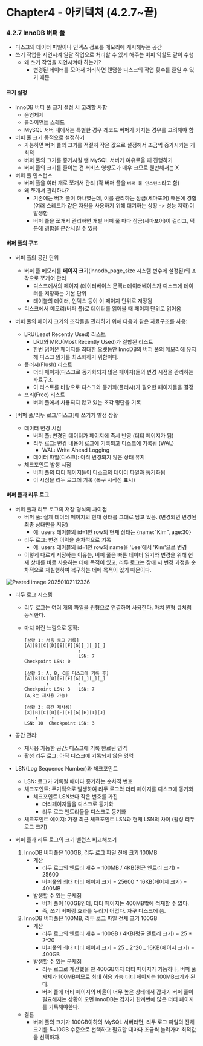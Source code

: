 # Chapter4 - 아키텍처 (4.2.7~끝)

### 4.2.7 InnoDB 버퍼 풀

-   디스크의 데이터 파일이나 인덱스 정보를 메모리에 캐시해두는 공간
-   쓰기 작업을 지연시켜 일괄 작업으로 처리할 수 있게 해주는 버퍼 역할도 같이 수행
    -   왜 쓰기 작업을 지연시켜야 하는가?
        -   변경된 데이터를 모아서 처리하면 랜덤한 디스크의 작업 횟수를 줄일 수 있기 때문

#### 크기 설정

-   InnoDB 버퍼 풀 크기 설정 시 고려할 사항
    -   운영체제
    -   클라이언트 스레드
    -   MySQL 서버 내에서는 특별한 경우 레코드 버퍼가 커지는 경우를 고려해야 함
-   버퍼 풀 크기 동적으로 설정하기
    -   가능하면 버퍼 풀의 크기를 적절히 작은 값으로 설정해서 조금씩 증가시키는 게 최적
    -   버퍼 풀의 크기를 증가시킬 땐 MySQL 서버가 여유로울 때 진행하기
    -   버퍼 풀의 크기를 줄이는 건 서비스 영향도가 매우 크므로 웬만해서는 X
-   버퍼 풀 인스턴스
    -   버퍼 풀을 여러 개로 쪼개서 관리 (각 버퍼 풀을 `버퍼 풀 인스턴스`라고 함)
    -   왜 쪼개서 관리하나?
        -   기존에는 버퍼 풀이 하나였는데, 이를 관리하는 잠금(세마포어) 때문에 경합(여러 스레드가 같은 자원을 사용하기 위해 대기하는 상황 -> 성능 저하)이 발생함
        -   버퍼 풀을 쪼개서 관리하면 개별 버퍼 풀 마다 잠금(세마포어)이 걸리고, 덕분에 경합을 분산시킬 수 있음

#### 버퍼 풀의 구조

-   버퍼 풀의 공간 단위

    -   버퍼 풀 메모리를 **페이지 크기**(innodb_page_size 시스템 변수에 설정된)의 조각으로 쪼개어 관리
        -   디스크에서의 페이지 (데이터베이스 문맥): 데이터베이스가 디스크에 데이터를 저장하는 기본 단위
        -   테이블의 데이터, 인덱스 등이 이 페이지 단위로 저장됨
    -   디스크에서 메모리(버퍼 풀)로 데이터를 읽어올 때 페이지 단위로 읽어옴

-   버퍼 풀의 페이지 크기의 조각들을 관리하기 위해 다음과 같은 자료구조를 사용:

    -   LRU(Least Recently Used) 리스트
        -   LRU와 MRU(Most Recently Used)가 결합된 리스트
        -   한번 읽어온 페이지를 최대한 오랫동안 InnoDB의 버퍼 풀의 메모리에 유지해 디스크 읽기를 최소화하기 위함이다.
    -   플러시(Flush) 리스트
        -   더티 페이지(디스크로 동기화되지 않은 페이지)들의 변경 시점을 관리하는 자료구조
        -   이 리스트를 바탕으로 디스크와 동기화(플러시)가 필요한 페이지들을 결정
    -   프리(Free) 리스트
        -   버퍼 풀에서 사용되지 않고 있는 조각 명단을 기록

-   [버퍼 풀/리두 로그/디스크]에 쓰기가 발생 상황
    -   데이터 변경 시점
        -   버퍼 풀: 변경된 데이터가 페이지에 즉시 반영 (더티 페이지가 됨)
        -   리두 로그: 변경 내용이 로그에 기록되고 디스크에 기록됨 (WAL)
            -   WAL: Write Ahead Logging
        -   데이터 파일(디스크): 아직 변경되지 않은 상태 유지
    -   체크포인트 발생 시점
        -   버퍼 풀의 더티 페이지들이 디스크의 데이터 파일과 동기화됨
        -   이 시점을 리두 로그에 기록 (복구 시작점 표시)

#### 버퍼 풀과 리두 로그

-   버퍼 풀과 리두 로그의 저장 형식의 차이점
    -   버퍼 풀: 실제 데이터 페이지의 현재 상태를 그대로 담고 있음. (변경되면 변경된 최종 상태만을 저장)
        -   예: users 테이블의 id=1인 row의 현재 상태는 {name:"Kim", age:30}
    -   리두 로그: 변경 이력을 순차적으로 기록
        -   예: users 테이블의 id=1인 row의 name을 'Lee'에서 'Kim'으로 변경
    -   이렇게 다르게 저장하는 이유는, 버퍼 풀은 빠른 데이터 읽기와 변경을 위해 현재 상태를 바로 사용하는 데에 목적이 있고, 리두 로그는 장애 시 변경 과정을 순차적으로 재실행하여 복구하는 데에 목적이 있기 때문이다.

![Pasted image 20250102112336](https://github.com/user-attachments/assets/4f056754-55bd-47a2-b69f-cd710123b7e3)


-   리두 로그 시스템

    -   리두 로그는 여러 개의 파일을 원형으로 연결하여 사용한다. 마치 원형 큐처럼 동작한다.
    -   마치 이런 느낌으로 동작:

        ```
        [상황 1: 처음 로그 기록]
        [A][B][C][D][E][F][G][_][_][_]
                            ↑
                            LSN: 7
        Checkpoint LSN: 0

        [상황 2: A, B, C를 디스크에 기록 후]
        [A][B][C][D][E][F][G][_][_][_]
                ↑           ↑
        Checkpoint LSN: 3   LSN: 7
        (A,B는 재사용 가능)

        [상황 3: 공간 재사용]
        [X][B][C][D][E][F][G][H][I][J]
            ↑     ↑
        LSN: 10  Checkpoint LSN: 3
        ```

-   공간 관리:

    -   재사용 가능한 공간: 디스크에 기록 완료된 영역
    -   활성 리두 로그: 아직 디스크에 기록되지 않은 영역

-   LSN(Log Sequence Number)과 체크포인트

    -   LSN: 로그가 기록될 때마다 증가하는 순차적 번호
    -   체크포인트: 주기적으로 발생하여 리두 로그와 더티 페이지를 디스크에 동기화
        -   체크포인트 LSN보다 작은 번호를 가진
            -   더티페이지들을 디스크로 동기화
            -   리두 로그 엔트리들을 디스크로 동기화
    -   체크포인트 에이지: 가장 최근 체크포인트 LSN과 현재 LSN의 차이 (활성 리두 로그 크기)

-   버퍼 풀과 리두 로그의 크기 밸런스 비교해보기
    1.  InnoDB 버퍼풀은 100GB, 리두 로그 파일 전체 크기 100MB
        -   계산
            -   리두 로그의 엔트리 개수 = 100MB / 4KB(평균 엔트리 크기) = 25600
            -   버퍼풀의 최대 더티 페이지 크기 = 25600 \* 16KB(페이지 크기) = 400MB
        -   발생할 수 있는 문제점
            -   버퍼 풀이 100GB인데, 더티 페이지는 400MB밖에 적재할 수 없다.
            -   즉, 쓰기 버퍼링 효과를 누리기 어렵다. 자꾸 디스크에 씀.
    2.  InnoDB 버퍼풀은 100MB, 리두 로그 파일 전체 크기 100GB
        -   계산
            -   리두 로그의 엔트리 개수 = 100GB / 4KB(평균 엔트리 크기) = 25 \* 2^20
            -   버퍼풀의 최대 더티 페이지 크기 = 25 _ 2^20 _ 16KB(페이지 크기) = 400GB
        -   발생할 수 있는 문제점
            -   리두 로그로 계산했을 땐 400GB까지 더티 페이지가 가능하나, 버퍼 풀 자체가 100MB이므로 최대 허용 가능 더티 페이지는 100MB크기가 된다.
            -   버퍼 풀에 더티 페이지의 비율이 너무 높은 상태에서 갑자기 버퍼 풀이 필요해지는 상황이 오면 InnoDB는 갑자기 한꺼번에 많은 더티 페이지를 기록해야한다.
    -   결론
        -   버퍼 풀의 크기가 100GB이하의 MySQL 서버라면, 리두 로그 파일의 전체 크기를 5~10GB 수준으로 선택하고 필요할 때마다 조금씩 늘려가며 최적값을 선택하자.
